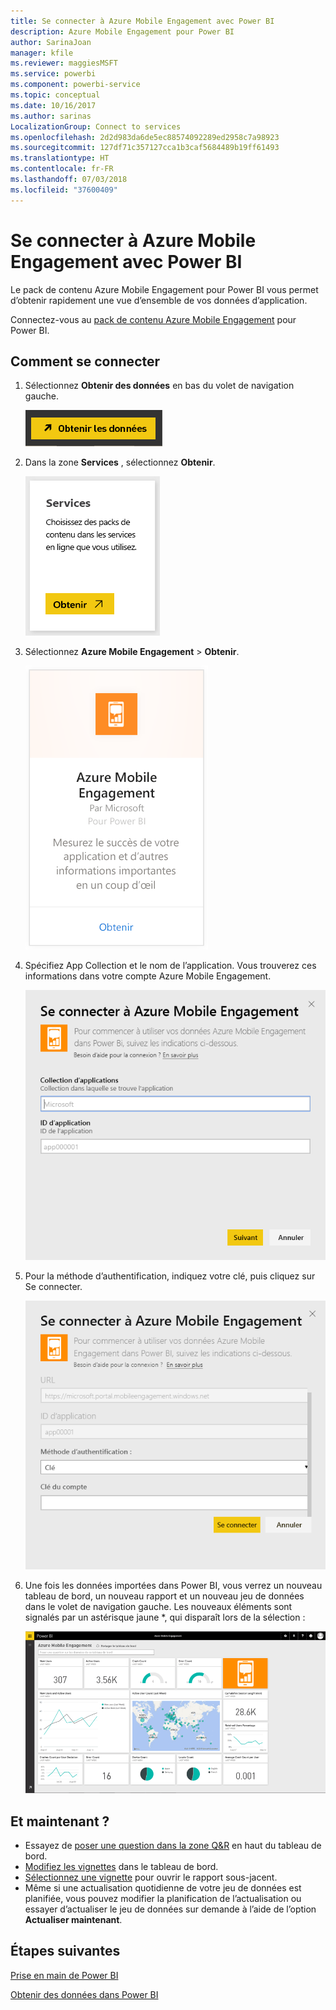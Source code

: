 ```yaml
---
title: Se connecter à Azure Mobile Engagement avec Power BI
description: Azure Mobile Engagement pour Power BI
author: SarinaJoan
manager: kfile
ms.reviewer: maggiesMSFT
ms.service: powerbi
ms.component: powerbi-service
ms.topic: conceptual
ms.date: 10/16/2017
ms.author: sarinas
LocalizationGroup: Connect to services
ms.openlocfilehash: 2d2d983da6de5ec88574092289ed2958c7a98923
ms.sourcegitcommit: 127df71c357127cca1b3caf5684489b19ff61493
ms.translationtype: HT
ms.contentlocale: fr-FR
ms.lasthandoff: 07/03/2018
ms.locfileid: "37600409"
---
```

# <a name="connect-to-azure-mobile-engagement-with-power-bi"></a>Se connecter à Azure Mobile Engagement avec Power BI
Le pack de contenu Azure Mobile Engagement pour Power BI vous permet d’obtenir rapidement une vue d’ensemble de vos données d’application.

Connectez-vous au [pack de contenu Azure Mobile Engagement](https://app.powerbi.com/groups/me/getdata/services/azme) pour Power BI.

## <a name="how-to-connect"></a>Comment se connecter
1. Sélectionnez **Obtenir des données** en bas du volet de navigation gauche.
   
    ![](media/service-connect-to-azure-mobile/getdata.png)
2. Dans la zone **Services** , sélectionnez **Obtenir**.
   
    ![](media/service-connect-to-azure-mobile/services.png)
3. Sélectionnez **Azure Mobile Engagement** \> **Obtenir**.
   
    ![](media/service-connect-to-azure-mobile/azme.png) 
4. Spécifiez App Collection et le nom de l’application. Vous trouverez ces informations dans votre compte Azure Mobile Engagement.
   
    ![](media/service-connect-to-azure-mobile/parameters.png) 
5. Pour la méthode d’authentification, indiquez votre clé, puis cliquez sur Se connecter.
   
    ![](media/service-connect-to-azure-mobile/creds.png)
6. Une fois les données importées dans Power BI, vous verrez un nouveau tableau de bord, un nouveau rapport et un nouveau jeu de données dans le volet de navigation gauche. Les nouveaux éléments sont signalés par un astérisque jaune \*, qui disparaît lors de la sélection :
   
    ![](media/service-connect-to-azure-mobile/dashboard.png)

## <a name="what-now"></a>Et maintenant ?

* Essayez de [poser une question dans la zone Q&R](power-bi-q-and-a.md) en haut du tableau de bord.
* [Modifiez les vignettes](service-dashboard-edit-tile.md) dans le tableau de bord.
* [Sélectionnez une vignette](service-dashboard-tiles.md) pour ouvrir le rapport sous-jacent.
* Même si une actualisation quotidienne de votre jeu de données est planifiée, vous pouvez modifier la planification de l’actualisation ou essayer d’actualiser le jeu de données sur demande à l’aide de l’option **Actualiser maintenant**.

## <a name="next-steps"></a>Étapes suivantes
[Prise en main de Power BI](service-get-started.md)

[Obtenir des données dans Power BI](service-get-data.md)

